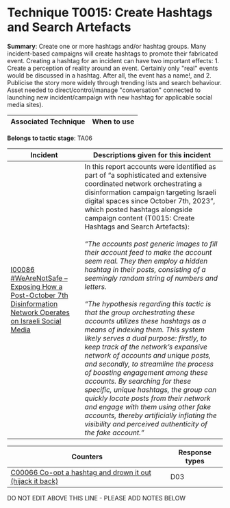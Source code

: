 # Technique T0015: Create Hashtags and Search Artefacts

**Summary**: Create one or more hashtags and/or hashtag groups. Many incident-based campaigns will create hashtags to promote their fabricated event. Creating a hashtag for an incident can have two important effects: 1. Create a perception of reality around an event. Certainly only "real" events would be discussed in a hashtag. After all, the event has a name!, and 2. Publicise the story more widely through trending lists and search behaviour. Asset needed to direct/control/manage "conversation" connected to launching new incident/campaign with new hashtag for applicable social media sites).


| Associated Technique | When to use |
| --------- | ------------------------- |


**Belongs to tactic stage**: TA06


| Incident | Descriptions given for this incident |
| -------- | -------------------- |
| [I00086 #WeAreNotSafe – Exposing How a Post-October 7th Disinformation Network Operates on Israeli Social Media](../../generated_pages/incidents/I00086.md) | In this report accounts were identified as part of “a sophisticated and extensive coordinated network orchestrating a disinformation campaign targeting Israeli digital spaces since October 7th, 2023”, which posted hashtags alongside campaign content (T0015: Create Hashtags and Search Artefacts):<br><br><i>“The accounts post generic images to fill their account feed to make the account seem real. They then employ a hidden hashtag in their posts, consisting of a seemingly random string of numbers and letters.<br><br>“The hypothesis regarding this tactic is that the group orchestrating these accounts utilizes these hashtags as a means of indexing them. This system likely serves a dual purpose: firstly, to keep track of the network’s expansive network of accounts and unique posts, and secondly, to streamline the process of boosting engagement among these accounts. By searching for these specific, unique hashtags, the group can quickly locate posts from their network and engage with them using other fake accounts, thereby artificially inflating the visibility and perceived authenticity of the fake account.”</i> |



| Counters | Response types |
| -------- | -------------- |
| [C00066 Co-opt a hashtag and drown it out (hijack it back)](../../generated_pages/counters/C00066.md) | D03 |


DO NOT EDIT ABOVE THIS LINE - PLEASE ADD NOTES BELOW